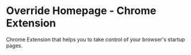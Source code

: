 # Override Homepage - Chrome Extension

Chrome Extension that helps you to take control of your browser's startup pages.

